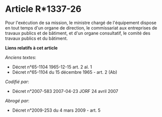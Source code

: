 # Article R*1337-26

Pour l'exécution de sa mission, le ministre chargé de l'équipement dispose en tout temps d'un organe de direction, le
commissariat aux entreprises de travaux publics et de bâtiment, et d'un organe consultatif, le comité des travaux publics et
du bâtiment.

**Liens relatifs à cet article**

_Anciens textes_:

  - Décret n°65-1104 1965-12-15 art. 2 al. 1
  - Décret n°65-1104 du 15 décembre 1965 - art. 2 (Ab)

_Codifié par_:

  - Décret n°2007-583 2007-04-23 JORF 24 avril 2007

_Abrogé par_:

  - Décret n°2009-253 du 4 mars 2009 - art. 5
